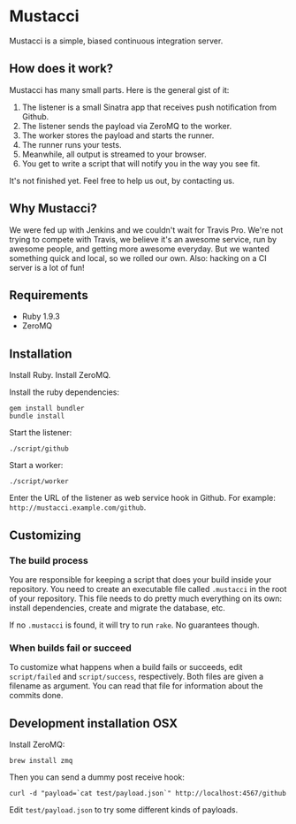 # Mustacci

Mustacci is a simple, biased continuous integration server.

## How does it work?

Mustacci has many small parts. Here is the general gist of it:

1. The listener is a small Sinatra app that receives push notification from Github.
2. The listener sends the payload via ZeroMQ to the worker.
3. The worker stores the payload and starts the runner.
4. The runner runs your tests.
5. Meanwhile, all output is streamed to your browser.
6. You get to write a script that will notify you in the way you see fit.

It's not finished yet. Feel free to help us out, by contacting us.

## Why Mustacci?

We were fed up with Jenkins and we couldn't wait for Travis Pro.  We're not
trying to compete with Travis, we believe it's an awesome service, run by
awesome people, and getting more awesome everyday. But we wanted something
quick and local, so we rolled our own. Also: hacking on a CI server is a lot of
fun!

## Requirements

* Ruby 1.9.3
* ZeroMQ

## Installation

Install Ruby.
Install ZeroMQ.

Install the ruby dependencies:

    gem install bundler
    bundle install

Start the listener:

    ./script/github

Start a worker:

    ./script/worker

Enter the URL of the listener as web service hook in Github.
For example: `http://mustacci.example.com/github`.

## Customizing

### The build process

You are responsible for keeping a script that does your build inside your
repository. You need to create an executable file called `.mustacci` in the
root of your repository. This file needs to do pretty much everything on its
own: install dependencies, create and migrate the database, etc.

If no `.mustacci` is found, it will try to run `rake`. No guarantees though.

### When builds fail or succeed

To customize what happens when a build fails or succeeds, edit `script/failed`
and `script/success`, respectively. Both files are given a filename as
argument. You can read that file for information about the commits done.

## Development installation OSX

Install ZeroMQ:

    brew install zmq

Then you can send a dummy post receive hook:

    curl -d "payload=`cat test/payload.json`" http://localhost:4567/github

Edit `test/payload.json` to try some different kinds of payloads.

